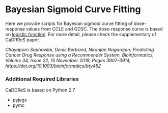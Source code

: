 # Bayesian Sigmoid Curve Fitting

Here we provide scripts for Bayesian sigmoid curve fitting of dose-response values from CCLE and GDSC. The dose-response curve is based on [logistic function](https://en.wikipedia.org/wiki/Logistic_function). For more detail, please check the supplementary of CaDRReS paper.

*Chayaporn Suphavilai, Denis Bertrand, Niranjan Nagarajan; Predicting Cancer Drug Response using a Recommender System, Bioinformatics, Volume 34, Issue 22, 15 November 2018, Pages 3907–3914, https://doi.org/10.1093/bioinformatics/bty452*

### Additional Required Libraries
CaDDReS is based on Python 2.7
- pyjags
- pymc
